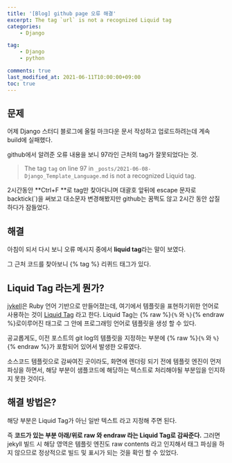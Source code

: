 ```yaml
---
title: '[Blog] github page 오류 해결'
excerpt: The tag `url` is not a recognized Liquid tag
categories:
    - Django

tag:
    - Django
    - python

comments: true
last_modified_at: 2021-06-11T10:00:00+09:00
toc: true
---
```


## 문제

어제 Django 스터디 블로그에 올릴 마크다운 문서 작성하고 업로드하려는데 계속 build에 실패했다. 

github에서 알려준 오류 내용을 보니 97라인 근처의 tag가 잘못되었다는 것. 

> The tag `tag` on line 97 in `_posts/2021-06-08-Django_Template_Language.md` is not a recognized Liquid tag.

2시간동안 **Ctrl+F **로 tag만 찾아다니며 대괄호 앞뒤에 escape 문자로 backtick(`)을 써보고 대소문자 변경해봤지만 github는 꿈쩍도 않고 2시간 동안 삽질하다가 잠들었다. 

## 해결

아침이 되서 다시 보니 오류 메시지 중에서 **liquid tag**라는 말이 보였다. 

그 근처 코드를 찾아보니 {% tag %} 리퀴드 태그가 있다. 

## Liquid Tag 라는게 뭔가?

[jykell](https://jekyllrb-ko.github.io/)은 Ruby 언어 기반으로 만들어졌는데, 여기에서 템플릿을 표현하기위한 언어로 사용하는 것이 [Liquid Tag](https://help.shopify.com/en/themes/liquid/tags) 라고 한다. Liquid Tag는 {% raw %}`{%` 와 `%}`{% endraw %}로이루어진 태그로 그 안에 프로그래밍 언어로 템플릿을 생성 할 수 있다.

공교롭게도, 이전 포스트의 git log의 템플릿을 지정하는 부분에 {% raw %}`{%` 와 `%}`{% endraw %}가 포함되어 있어서 발생한 오류였다.

소스코드 템플릿으로 감싸여진 곳이라도, 화면에 렌더링 되기 전에 템플릿 엔진이 먼저 파싱을 하면서, 해당 부분이 샘플코드에 해당하는 텍스트로 처리해야될 부분임을 인지하지 못한 것이다.

## 해결 방법은?

해당 부분은 Liquid Tag가 아닌 일반 텍스트 라고 지정해 주면 된다.

즉 **코드가 있는 부분 아래/위로 raw 와 endraw 라는 Liquid Tag로 감싸준다.** 그러면 jekyll 빌드 시 해당 영역은 템플릿 엔진도 raw contents 라고 인지해서 태그 파싱을 하지 않으므로 정상적으로 빌드 및 표시가 되는 것을 확인 할 수 있었다.

